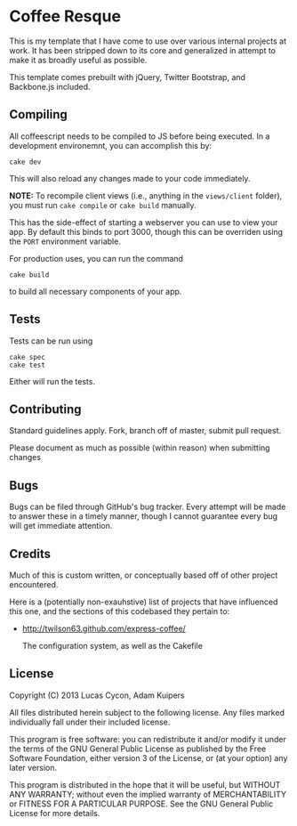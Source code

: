 # Coffee Resque

This is my template that I have come to use over various internal projects at
work.  It has been stripped down to its core and generalized in attempt to make
it as broadly useful as possible.

This template comes prebuilt with jQuery, Twitter Bootstrap, and Backbone.js
included.

## Compiling

All coffeescript needs to be compiled to JS before being executed.  In a
development environemnt, you can accomplish this by:

    cake dev

This will also reload any changes made to your code immediately.

**NOTE:** To recompile client views (i.e., anything in the `views/client`
folder), you must run `cake compile` or `cake build` manually.

This has the side-effect of starting a webserver you can use to view your app.
By default this binds to port 3000, though this can be overriden using the
`PORT` environment variable.

For production uses, you can run the command

    cake build

to build all necessary components of your app.

## Tests

Tests can be run using

    cake spec
    cake test

Either will run the tests.

## Contributing

Standard guidelines apply.  Fork, branch off of master, submit pull request.

Please document as much as possible (within reason) when submitting changes

## Bugs

Bugs can be filed through GitHub's bug tracker.  Every attempt will be made to
answer these in a timely manner, though I cannot guarantee every bug will get
immediate attention.

## Credits

Much of this is custom written, or conceptually based off of other project
encountered.

Here is a (potentially non-exauhstive) list of projects that have influenced
this one, and the sections of this codebased they pertain to:

- http://twilson63.github.com/express-coffee/
  
  The configuration system, as well as the Cakefile

## License

Copyright (C) 2013 Lucas Cycon, Adam Kuipers

All files distributed herein subject to the following license.  Any files marked
individually fall under their included license.

This program is free software: you can redistribute it and/or modify
it under the terms of the GNU General Public License as published by
the Free Software Foundation, either version 3 of the License,
or
(at your option) any later version.

This program is distributed in the hope that it will be
useful,
but WITHOUT ANY WARRANTY; without even the implied
warranty of
MERCHANTABILITY or FITNESS FOR A PARTICULAR
PURPOSE.  See the
GNU General Public License for more details.
